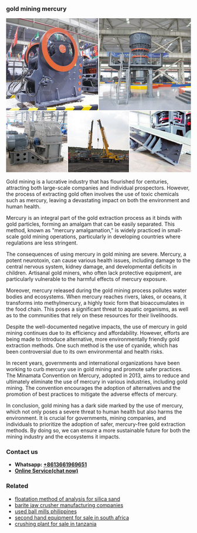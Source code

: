 <h3>gold mining mercury</h3><img src='1706768185.jpg' alt=''><p>Gold mining is a lucrative industry that has flourished for centuries, attracting both large-scale companies and individual prospectors. However, the process of extracting gold often involves the use of toxic chemicals such as mercury, leaving a devastating impact on both the environment and human health.</p><p>Mercury is an integral part of the gold extraction process as it binds with gold particles, forming an amalgam that can be easily separated. This method, known as "mercury amalgamation," is widely practiced in small-scale gold mining operations, particularly in developing countries where regulations are less stringent.</p><p>The consequences of using mercury in gold mining are severe. Mercury, a potent neurotoxin, can cause various health issues, including damage to the central nervous system, kidney damage, and developmental deficits in children. Artisanal gold miners, who often lack protective equipment, are particularly vulnerable to the harmful effects of mercury exposure.</p><p>Moreover, mercury released during the gold mining process pollutes water bodies and ecosystems. When mercury reaches rivers, lakes, or oceans, it transforms into methylmercury, a highly toxic form that bioaccumulates in the food chain. This poses a significant threat to aquatic organisms, as well as to the communities that rely on these resources for their livelihoods.</p><p>Despite the well-documented negative impacts, the use of mercury in gold mining continues due to its efficiency and affordability. However, efforts are being made to introduce alternative, more environmentally friendly gold extraction methods. One such method is the use of cyanide, which has been controversial due to its own environmental and health risks.</p><p>In recent years, governments and international organizations have been working to curb mercury use in gold mining and promote safer practices. The Minamata Convention on Mercury, adopted in 2013, aims to reduce and ultimately eliminate the use of mercury in various industries, including gold mining. The convention encourages the adoption of alternatives and the promotion of best practices to mitigate the adverse effects of mercury.</p><p>In conclusion, gold mining has a dark side marked by the use of mercury, which not only poses a severe threat to human health but also harms the environment. It is crucial for governments, mining companies, and individuals to prioritize the adoption of safer, mercury-free gold extraction methods. By doing so, we can ensure a more sustainable future for both the mining industry and the ecosystems it impacts.</p><h3>Contact us</h3><ul><li><strong>Whatsapp:&nbsp;<a href="https://wa.me/8613661969651">+8613661969651</a></strong></li><li><a href="https://swt.shibang-china.com/?git&amp;zhl&amp;gold mining mercury"><strong>Online Service(chat now)</strong></a></li></ul><h3>Related</h3><ul><li><a href='floatation method of analysis for silica sand.md'>floatation method of analysis for silica sand</a></li><li><a href='barite jaw crusher manufacturing companies.md'>barite jaw crusher manufacturing companies</a></li><li><a href='used ball mills philippines.md'>used ball mills philippines</a></li><li><a href='second hand equipment for sale in south africa.md'>second hand equipment for sale in south africa</a></li><li><a href='crushing plant for sale in tanzania.md'>crushing plant for sale in tanzania</a></li></ul>